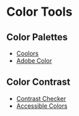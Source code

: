 # Color Tools

## Color Palettes
- [Coolors](https://coolors.co/)
- [Adobe Color](https://color.adobe.com/)

## Color Contrast
- [Contrast Checker](https://webaim.org/resources/contrastchecker/)
- [Accessible Colors](https://accessible-colors.com/)
